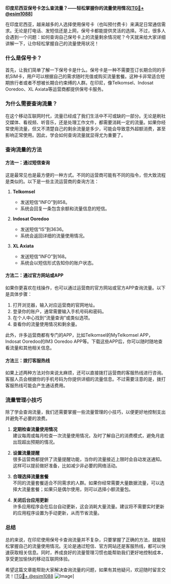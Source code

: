 **印度尼西亚保号卡怎么查流量？——轻松掌握你的流量使用情况[[TG💪+ @esim1088](https://t.me/s/esim1088)]**

在印度尼西亚，越来越多的人选择使用保号卡（也叫预付费卡）来满足日常通信需求。无论是打电话、发短信还是上网，保号卡都能提供灵活的选择。不过，很多人会遇到一个问题：如何查询自己保号卡上的流量剩余情况呢？今天就来给大家详细讲解一下，让你轻松掌握自己的流量使用状况！

### 什么是保号卡？

首先，让我们简单了解一下保号卡是什么。保号卡是一种不需要签订长期合同的手机SIM卡，用户可以根据自己的需求随时充值或购买流量套餐。这种卡非常适合短期旅行者或者不想被长期合约束缚的人群。在印尼，像Telkomsel、Indosat Ooredoo、XL Axiata等运营商都提供保号卡服务。

### 为什么需要查询流量？

在这个移动互联网时代，流量已经成了我们生活中不可或缺的一部分。无论是刷社交媒体、看视频、听音乐，还是处理工作文件，都需要消耗一定的流量。如果你经常使用流量，但又不清楚自己的剩余流量是多少，可能会导致意外超额消费，甚至影响正常使用。因此，学会如何查询流量就显得尤为重要了。

### 查询流量的方法

#### 方法一：通过短信查询

这是最常见也是最方便的一种方式。不同的运营商可能有不同的指令，但大致流程是类似的。以下是一些主流运营商的查询方法：

1. **Telkomsel**
   - 发送短信“INFO”到858。
   - 系统会回复一条包含余额和流量信息的短信。
   
2. **Indosat Ooredoo**
   - 发送短信“IS”到3636。
   - 系统会返回详细的流量使用情况。

3. **XL Axiata**
   - 发送短信“INFO”到168。
   - 系统会以短信形式告知你的账户状态。

#### 方法二：通过官方网站或APP

如果你更喜欢在线操作，也可以通过运营商的官方网站或官方APP查询流量。以下是具体步骤：

1. 打开浏览器，输入对应运营商的官网地址。
2. 登录你的账户，通常需要输入手机号码和密码。
3. 在个人中心找到“流量查询”或类似选项。
4. 查看你的流量使用情况和剩余量。

此外，许多运营商都有专门的APP，比如Telkomsel的MyTelkomsel APP，Indosat Ooredoo的IM3 Ooredoo APP等。下载这些APP后，你可以随时随地查看流量和其他相关信息。

#### 方法三：拨打客服热线

如果上述两种方法对你来说太麻烦，还可以直接拨打运营商的客服热线进行咨询。客服人员会根据你的手机号码为你提供详细的流量信息。不过需要注意的是，拨打客服热线可能会产生通话费用。

### 流量管理小技巧

除了学会查询流量，我们还需要掌握一些流量管理的小技巧，以便更好地控制支出并避免不必要的浪费。

1. **定期检查流量使用情况**  
   建议每周或每月检查一次流量使用情况，及时了解自己的消费模式，避免月底出现超出预期的情况。

2. **设置流量提醒**  
   很多运营商都提供了流量提醒功能，当你的流量接近上限时会自动发送通知。这样可以提前做好准备，比如减少非必要的网络活动。

3. **合理选择流量套餐**  
   不同的流量套餐适合不同需求的人群。如果你经常需要大量数据流量，可以选择大流量套餐；如果只是偶尔使用，则可以选择小额流量包。

4. **关闭后台应用更新**  
   许多应用程序会在后台自动更新，这会消耗大量流量。建议将不需要实时更新的应用程序设置为手动更新，从而节省流量。

### 总结

总的来说，在印尼使用保号卡查询流量并不复杂，只要掌握了正确的方法，就能轻松掌握自己的流量使用情况。无论是通过短信、官方网站还是客服热线，都可以快速获取相关信息。同时，养成良好的流量管理习惯也能帮助我们更好地控制成本，享受更加愉快的移动互联网体验。

希望这篇文章能帮助大家解决查询流量的问题，如果有其他疑问，欢迎随时留言交流！[[TG💪+ @esim1088](https://t.me/s/esim1088) ![Image](https://i.postimg.cc/4NQfJmqS/Snipaste-2025-05-13-00-14-12.png)]